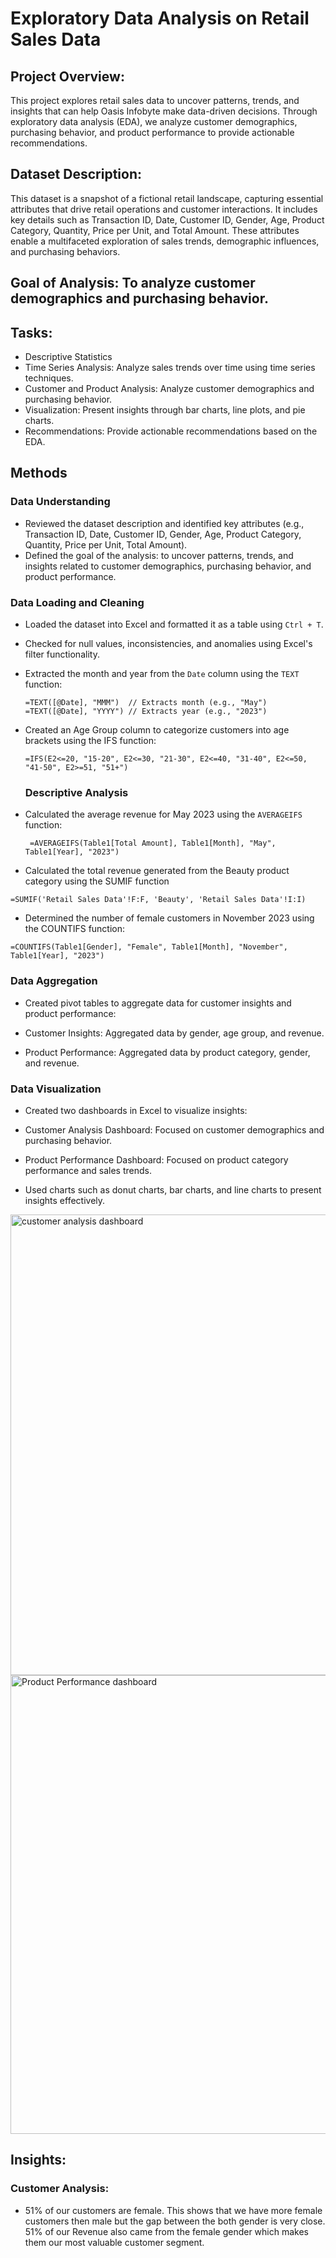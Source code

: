 # Exploratory Data Analysis on Retail Sales Data 

## Project Overview:
This project explores retail sales data to uncover patterns, trends, and insights that can help Oasis Infobyte make data-driven decisions. Through exploratory data analysis (EDA), we analyze customer demographics, purchasing behavior, and product performance to provide actionable recommendations.

## Dataset Description:

This dataset is a snapshot of a fictional retail landscape, capturing essential attributes that drive retail operations and customer interactions. It includes key details such as Transaction ID, Date, Customer ID, Gender, Age, Product Category, Quantity, Price per Unit, and Total Amount. These attributes enable a multifaceted exploration of sales trends, demographic influences, and purchasing behaviors.

## Goal of Analysis: To analyze customer demographics and purchasing behavior.

## Tasks:
-	Descriptive Statistics
-	Time Series Analysis: Analyze sales trends over time using time series techniques.
-	Customer and Product Analysis: Analyze customer demographics and purchasing behavior.
-	Visualization: Present insights through bar charts, line plots, and pie charts.
-	Recommendations: Provide actionable recommendations based on the EDA.

## Methods

### Data Understanding
- Reviewed the dataset description and identified key attributes (e.g., Transaction ID, Date, Customer ID, Gender, Age, Product Category, Quantity, Price per Unit, Total Amount).
- Defined the goal of the analysis: to uncover patterns, trends, and insights related to customer demographics, purchasing behavior, and product performance.

### Data Loading and Cleaning
- Loaded the dataset into Excel and formatted it as a table using `Ctrl + T`.
- Checked for null values, inconsistencies, and anomalies using Excel's filter functionality.
- Extracted the month and year from the `Date` column using the `TEXT` function:
  ```excel
  =TEXT([@Date], "MMM")  // Extracts month (e.g., "May")
  =TEXT([@Date], "YYYY") // Extracts year (e.g., "2023")
- Created an Age Group column to categorize customers into age brackets using the IFS function:

   `=IFS(E2<=20, "15-20", E2<=30, "21-30", E2<=40, "31-40", E2<=50, "41-50", E2>=51, "51+")`

   ### Descriptive Analysis
- Calculated the average revenue for May 2023 using the `AVERAGEIFS` function:
  
  ` =AVERAGEIFS(Table1[Total Amount], Table1[Month], "May", Table1[Year], "2023")`
  
- Calculated the total revenue generated from the Beauty product category using the SUMIF function

`=SUMIF('Retail Sales Data'!F:F, 'Beauty', 'Retail Sales Data'!I:I)`

- Determined the number of female customers in November 2023 using the COUNTIFS function:

`=COUNTIFS(Table1[Gender], "Female", Table1[Month], "November", Table1[Year], "2023")`

### Data Aggregation

- Created pivot tables to aggregate data for customer insights and product performance:

 - Customer Insights: Aggregated data by gender, age group, and revenue.

 - Product Performance: Aggregated data by product category, gender, and revenue.

### Data Visualization

- Created two dashboards in Excel to visualize insights:

 - Customer Analysis Dashboard: Focused on customer demographics and purchasing behavior.

 - Product Performance Dashboard: Focused on product category performance and sales trends.

- Used charts such as donut charts, bar charts, and line charts to present insights effectively.

<img width="737" alt="customer analysis dashboard" src="https://github.com/user-attachments/assets/0d2a1fcd-dc3c-484f-8e2b-1eb8cea1b49f" />

<img width="734" alt="Product Performance dashboard" src="https://github.com/user-attachments/assets/90efdc09-ab4a-4c85-8012-94298b5f952e" />




## Insights:
### Customer Analysis:
-	51% of our customers are female. This shows that we have more female customers then male but the gap between the both gender is very close. 51% of our Revenue also came from the female gender which makes them our most valuable customer segment.

